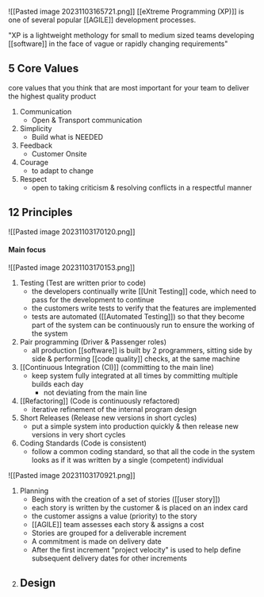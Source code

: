 ![[Pasted image 20231103165721.png]]
[[eXtreme Programming (XP)]] is one of several popular [[AGILE]] development processes.

"XP is a lightweight methology for small to medium sized teams developing [[software]] in the face of vague or rapidly changing requirements"

## 5 Core Values
core values that you think that are most important for your team to deliver the highest quality product
1. Communication
	- Open & Transport communication
2. Simplicity
	- Build what is NEEDED
3. Feedback
	- Customer Onsite
4. Courage
	- to adapt to change
5. Respect
	- open to taking criticism & resolving conflicts in a respectful manner

## 12 Principles
![[Pasted image 20231103170120.png]]

#### Main focus
![[Pasted image 20231103170153.png]]
1. Testing (Test are written prior to code)
	- the developers continually write [[Unit Testing]] code, which need to pass for the development to continue
	- the customers write tests to verify that the features are implemented
	- tests are automated ([[Automated Testing]]) so that they become part of the system can be continuously run to ensure the working of the system
2. Pair programming (Driver & Passenger roles)
	- all production [[software]] is built by 2 programmers, sitting side by side & performing [[code quality]] checks, at the same machine
3. [[Continuous Integration (CI)]] (committing to the main line)
	- keep system fully integrated at all times by committing multiple builds each day
		- not deviating from the main line
4. [[Refactoring]] (Code is continuously refactored)
	- iterative refinement of the internal program design
5. Short Releases (Release new versions in short cycles)
	- put a simple system into production quickly & then release new versions in very short cycles
6. Coding Standards (Code is consistent)
	- follow a common coding standard, so that all the code in the system looks as if it was written by a single (competent) individual

![[Pasted image 20231103170921.png]]
1. Planning
	- Begins with the creation of a set of stories ([[user story]])
	- each story is written by the customer & is placed on an index card
	- the customer assigns a value (priority) to the story
	- [[AGILE]] team assesses each story & assigns a cost
	- Stories are grouped for a deliverable increment
	- A commitment is made on delivery date
	- After the first increment "project velocity" is used to help define subsequent delivery dates for other increments
2. Design
	- 